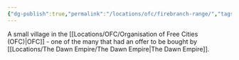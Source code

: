 ```yaml
---
{"dg-publish":true,"permalink":"/locations/ofc/firebranch-range/","tags":["Discovered"],"updated":"2025-06-10T19:04:11.782+01:00"}
---
```


A small village in the [[Locations/OFC/Organisation of Free Cities (OFC)\|OFC]] - one of the many that had an offer to be bought by [[Locations/The Dawn Empire/The Dawn Empire\|The Dawn Empire]].